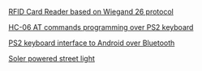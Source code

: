 [RFID Card Reader based on Wiegand 26 protocol](../../wiki/RFIDCardReader)

[HC-06 AT commands programming over PS2 keyboard](../../wiki/HC-06-AT-commands-over-PS2-keyboard)

[PS2 keyboard interface to Android over Bluetooth](../../wiki/PS2-keyboard-interface-to-Android-over-Blutooth)

[Soler powered street light](../../wiki/PS2-keyboard-interface-to-Android-over-Blutooth)

